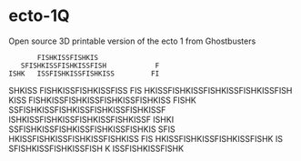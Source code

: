 # ecto-1Q
Open source 3D printable version of the ecto 1 from Ghostbusters

           FISHKISSFISHKIS               
       SFISHKISSFISHKISSFISH            F
    ISHK   ISSFISHKISSFISHKISS         FI
  SHKISS   FISHKISSFISHKISSFISS       FIS
HKISSFISHKISSFISHKISSFISHKISSFISH    KISS
  FISHKISSFISHKISSFISHKISSFISHKISS  FISHK
      SSFISHKISSFISHKISSFISHKISSFISHKISSF
  ISHKISSFISHKISSFISHKISSFISHKISSF  ISHKI
SSFISHKISSFISHKISSFISHKISSFISHKIS    SFIS
  HKISSFISHKISSFISHKISSFISHKISS       FIS
    HKISSFISHKISSFISHKISSFISHK         IS
       SFISHKISSFISHKISSFISH            K
         ISSFISHKISSFISHK               
